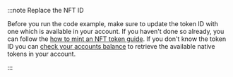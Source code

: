 :::note Replace the NFT ID

Before you run the code example, make sure to update the token ID with one which is available in your account. If you 
haven't done so already, you can follow the [how to mint an NFT token guide](01_mint_nft.mdx). If you
don't know the token ID you can [check your accounts balance](../accounts_and_addresses/04_check_balance.mdx) to retrieve
the available native tokens in your account.

:::